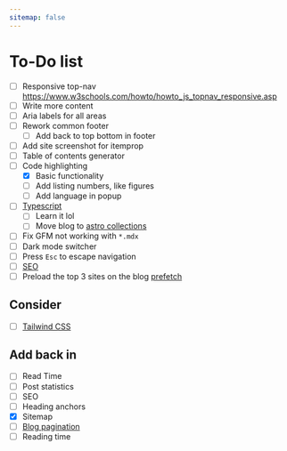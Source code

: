 ```yaml
---
sitemap: false
---
```


# To-Do list

- [ ] Responsive top-nav <https://www.w3schools.com/howto/howto_js_topnav_responsive.asp>
- [ ] Write more content
- [ ] Aria labels for all areas
- [ ] Rework common footer
  - [ ] Add back to top bottom in footer
- [ ] Add site screenshot for itemprop
- [ ] Table of contents generator
- [ ] Code highlighting
  - [x] Basic functionality
  - [ ] Add listing numbers, like figures
  - [ ] Add language in popup
- [ ] [Typescript](https://docs.astro.build/en/guides/typescript/)
  - [ ] Learn it lol
  - [ ] Move blog to [astro collections](https://docs.astro.build/en/guides/content-collections/)
- [ ] Fix GFM not working with `*.mdx`
- [ ] Dark mode switcher
- [ ] Press `Esc` to escape navigation
- [ ] [SEO](https://github.com/jonasmerlin/astro-seo)
- [ ] Preload the top 3 sites on the blog [prefetch](https://docs.astro.build/en/guides/integrations-guide/prefetch/)

## Consider

- [ ] [Tailwind CSS](https://tailwindcss.com/)

## Add back in

- [ ] Read Time
- [ ] Post statistics
- [ ] SEO
- [ ] Heading anchors
- [x] Sitemap
- [ ] [Blog pagination](https://docs.astro.build/en/reference/api-reference/#paginate)
- [ ] Reading time
